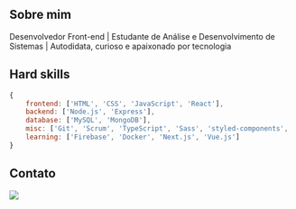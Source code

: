 ## Sobre mim
<p>
Desenvolvedor Front-end | Estudante de Análise e Desenvolvimento de Sistemas | Autodidata, curioso e apaixonado por tecnologia
</p>

## Hard skills
```Javascript
{
    frontend: ['HTML', 'CSS', 'JavaScript', 'React'],
    backend: ['Node.js', 'Express'],
    database: ['MySQL', 'MongoDB'],
    misc: ['Git', 'Scrum', 'TypeScript', 'Sass', 'styled-components', 'GraphQL', 'Tailwind'],
    learning: ['Firebase', 'Docker', 'Next.js', 'Vue.js']
}
```

<!--
<div align="center">
    <img height="180em" src="https://github-readme-stats.vercel.app/api?username=redfire314&show_icons=true&theme=react&include_all_commits=true&count_private=true" />
    <img height="180em" src="https://github-readme-stats.vercel.app/api/top-langs/?username=redfire314&langs_count=3&theme=react" />
</div>
-->

## Contato
<a href="https://www.linkedin.com/in/leandroaraujowm/" target="_blank"><img src="https://img.shields.io/badge/LinkedIn-0077B5?style=for-the-badge&logo=linkedin&logoColor=white"></a>
